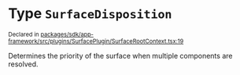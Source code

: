 # Type `SurfaceDisposition`
<sub>Declared in [packages/sdk/app-framework/src/plugins/SurfacePlugin/SurfaceRootContext.tsx:19](https://github.com/dxos/dxos/blob/8ed3715dc/packages/sdk/app-framework/src/plugins/SurfacePlugin/SurfaceRootContext.tsx#L19)</sub>


Determines the priority of the surface when multiple components are resolved.



